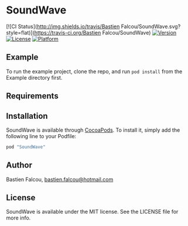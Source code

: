 # SoundWave

[![CI Status](http://img.shields.io/travis/Bastien Falcou/SoundWave.svg?style=flat)](https://travis-ci.org/Bastien Falcou/SoundWave)
[![Version](https://img.shields.io/cocoapods/v/SoundWave.svg?style=flat)](http://cocoapods.org/pods/SoundWave)
[![License](https://img.shields.io/cocoapods/l/SoundWave.svg?style=flat)](http://cocoapods.org/pods/SoundWave)
[![Platform](https://img.shields.io/cocoapods/p/SoundWave.svg?style=flat)](http://cocoapods.org/pods/SoundWave)

## Example

To run the example project, clone the repo, and run `pod install` from the Example directory first.

## Requirements

## Installation

SoundWave is available through [CocoaPods](http://cocoapods.org). To install
it, simply add the following line to your Podfile:

```ruby
pod "SoundWave"
```

## Author

Bastien Falcou, bastien.falcou@hotmail.com

## License

SoundWave is available under the MIT license. See the LICENSE file for more info.
